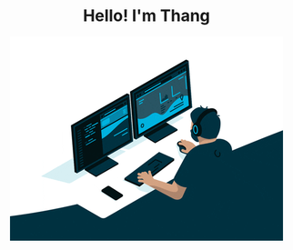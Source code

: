 <h1 align="center">Hello! I'm Thang</h1>
<p align="center">
<img src="https://raw.githubusercontent.com/thanglq1/thanglq1/main/dev.gif" />
</p>
